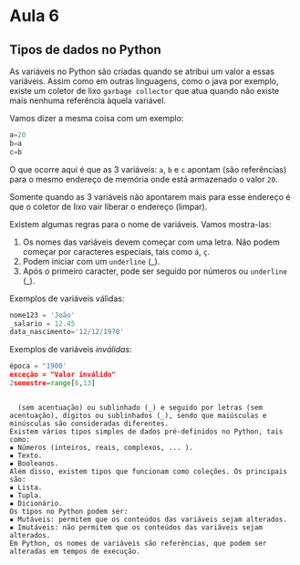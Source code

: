 # Aula 6

## Tipos de dados no Python


As variáveis no Python são criadas quando se atribui um valor a essas variáveis. Assim como em outras linguagens, como o java por exemplo, existe um coletor de lixo `garbage collector` que atua quando não existe mais nenhuma referência àquela variável.

Vamos dizer a mesma coisa com um exemplo:

```python
a=20
b=a
c=b
```
O que ocorre aqui é que as 3 variáveis: `a`, `b` e `c` apontam (são referências) para o mesmo endereço de memória onde está armazenado o valor `20`.

Somente quando as 3 variáveis não apontarem mais para esse endereço é que o coletor de lixo vair liberar o endereço (limpar).

Existem algumas regras para o nome de variáveis. Vamos mostra-las:

1. Os nomes das variáveis devem começar com uma letra. Não podem começar por caracteres especiais, tais como `á`, `ç`.
2. Podem iniciar com um `underline` (_).
3. Após o primeiro caracter, pode ser seguido por números ou  `underline` (_).

Exemplos de variáveis válidas:

```python
nome123 = 'João'
_salario = 12.45
data_nascimento='12/12/1970'
```

Exemplos de variáveis *inválidas*:

```python
época = "1900'
exceção = "Valor inválido"
2semestre=range[6,13]
```






```

  (sem acentuação) ou sublinhado (_) e seguido por letras (sem acentuação), dígitos ou sublinhados (_), sendo que maiúsculas e minúsculas são consideradas diferentes.
Existem vários tipos simples de dados pré-definidos no Python, tais como:
▪ Números (inteiros, reais, complexos, ... ).
▪ Texto.
▪ Booleanos.
Além disso, existem tipos que funcionam como coleções. Os principais são:
▪ Lista.
▪ Tupla.
▪ Dicionário.
Os tipos no Python podem ser:
▪ Mutáveis: permitem que os conteúdos das variáveis sejam alterados.
▪ Imutáveis: não permitem que os conteúdos das variáveis sejam alterados.
Em Python, os nomes de variáveis são referências, que podem ser alteradas em tempos de execução.